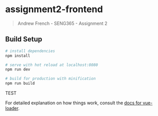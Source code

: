 # assignment2-frontend

> Andrew French - SENG365 - Assignment 2

## Build Setup

``` bash
# install dependencies
npm install

# serve with hot reload at localhost:8080
npm run dev

# build for production with minification
npm run build
```
TEST

For detailed explanation on how things work, consult the [docs for vue-loader](http://vuejs.github.io/vue-loader).
